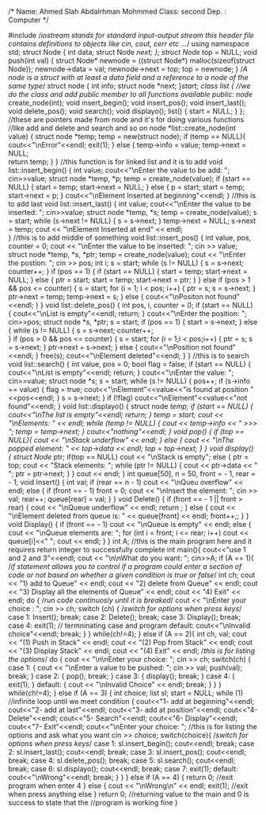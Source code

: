 /* Name: Ahmed Slah Abdalrhman Mohmmed 
  Class: second
  Dep. : Computer */

#include <iostream>
/*iostream stands for standard input-output stream this header file
   contains definitions to objects like cin, cout, cerr etc ...*/
using namespace std;
struct Node {
	int data;
	struct Node *next;
};
struct Node* top = NULL;
void push(int val) {
	struct Node* newnode = ((struct Node*) malloc(sizeof(struct Node));
	newnode->data = val;
	newnode->next = top;
	top = newnode;
}
/*A node is a struct with at least a data field and a reference to a node
 of the same type*/
struct node {
	int info;
	struct node *next;
	}*start;
	class list {
//we do the class and add public member to all functions available
		public:
			node* create_node(int);
			void insert_begin();
			void insert_pos();
			void insert_last(); 
			void delete_pos();
			void search();
			void displayo();
			list() {
				start = NULL;
			}
	};
//these are pointers made from node and it's for doing various functions
//like add and delete and search and so on
node *list::create_node(int value)
		{
		struct node *temp;
		temp = new(struct node);
		if (temp == NULL){
			cout<<"\nError"<<endl;
			exit(1);
		}
		else {
			temp->info = value;
			temp->next = NULL;     
			return temp;
		}
		}
//this function is for linked list and it is to add
void list::insert_begin()
		{
			int value;
			cout<<"\nEnter the value to be add: ";
			cin>>value;
			struct node *temp, *p;
			temp = create_node(value);
			if (start == NULL) {
				start = temp;
				start->next = NULL;
			}
			else
			{
				p = start;
				start = temp;
				start->next = p;
			}
			cout<<"\nElement Inserted at beginning"<<endl;
		}
//this is to add last
void list::insert_last()
		{
			int value;
			cout<<"\nEnter the value to be inserted: ";
			cin>>value;
			struct node *temp, *s;
			temp = create_node(value);
			s = start;
			while (s->next != NULL)
			{
				s = s->next;
			}
			temp->next = NULL;
			s->next = temp;
			cout << "\nElement Inserted at end" << endl;  
		}
//this is to add middle of something
void list::insert_pos()
		{
			int value, pos, counter = 0; 
			cout << "\nEnter the value to be inserted: ";
			cin >> value;
			struct node *temp, *s, *ptr;
			temp = create_node(value);
			cout << "\nEnter the postion: ";
			cin >> pos;
			int i;
			s = start;
			while (s != NULL)
			{
				s = s->next;
				counter++;
			}
			if (pos == 1) {
				if (start == NULL) {
					start = temp;
					start->next = NULL;
				}
				else {
					ptr = start;
					start = temp;
					start->next = ptr;
				}
			}
			else if (pos > 1  && pos <= counter) {
				s = start;
				for (i = 1; i < pos; i++) {
					ptr = s;
					s = s->next;
				}
				ptr->next = temp;
				temp->next = s;
			}
			else {
				cout<<"\nPositon not found"<<endl;
			}
		}
void list::delete_pos() {
			int pos, i, counter = 0;
			if (start == NULL) {
				cout<<"\nList is empty"<<endl;
				return;
			}
			cout<<"\nEnter the position: ";
			cin>>pos;
			struct node *s, *ptr;
			s = start;
			if (pos == 1) {
				start = s->next;
			}
			else {
				while (s != NULL) {
					s = s->next;
					counter++;  
				}
				if (pos > 0 && pos <= counter) {
					s = start;
					for (i = 1;i < pos;i++) {
						ptr = s;
						s = s->next;
					}
					ptr->next = s->next;
				}
				else {
					cout<<"\nPosition not found"<<endl;
				}
				free(s);
				cout<<"\nElement deleted"<<endl;
			}
		}
//this is to search
void list::search() {
	int value, pos = 0;
	bool flag = false;
	if (start == NULL) {
		cout<<"\nList is empty"<<endl;
		return;
	}
	cout<<"\nEnter the value: ";
	cin>>value;
	struct node *s;
	s = start;
	while (s != NULL) {
		pos++;
		if (s->info == value) {
			flag = true;
			cout<<"\nElement"<<value<<"is found at position "<<pos<<endl;
		}
		s = s->next;
	}
	if (!flag)
	cout<<"\nElement"<<value<<"not found"<<endl;
}
void list::displayo() {
	struct node *temp;
	if (start == NULL) {
		cout<<"\nThe list is empty"<<endl;
		return;
	}
	temp = start;
		cout << "\nElements: " << endl;
		while (temp != NULL) {
			cout << temp->info << "  >>>  ";
			temp = temp->next;
		}
	cout<<"nothing"<<endl;
}
void pop() {
	if (top == NULL){
		cout << "\nStack underflow" << endl;
	}
	else {
		cout << "\nThe popped element: " << top->data << endl;
		top = top->next;
	}
}
void display() {
	struct Node* ptr;
	if(top == NULL)
	cout << "\nStack is empty";
	else {
		ptr = top;
		cout << "Stack elements: ";
		while (ptr != NULL) {
			cout << ptr->data << " ";
			ptr = ptr->next;
		}
	}
	cout << endl;
}
int queue[50], n = 50, front = - 1, rear = - 1;
void Insert() {
	int val;
	if (rear == n - 1)
	cout << "\nQueu overflow" << endl;
	else {
		if (front == - 1)
		front = 0;
		cout << "\nInsert the element: ";
		cin >> val;
		rear++;
		queue[rear] = val;
	}
}
void Delete() {
	if (front == - 1 || front > rear) {
		cout << "\nQueue underflow" << endl;
		return ;
	} else {
		cout << "\nElement deleted from queue is: " << queue[front] << endl;
		front++;;
	}
}
void Display() {
	if (front == - 1)
	cout << "\nQueue is empty" << endl;
	else {
	cout << "\nQueue elements are: ";
	for (int i = front; i <= rear; i++)
	cout << queue[i]<<" ";
		cout << endl;
}
}
int A;
//this is the main program here and it requires return integer to successfully complete
int main(){
	cout<<"use 1 and 2 and 3"<<endl;
	cout << "\n\nWhat do you want: ";
	cin>>A;
	if (A == 1){
/*if statement allows you to control if a program could enter a section
 of code or not based on whether a given condition is true or false*/
		int ch;
		cout << "1) add to Queue" << endl;
		cout << "2) delete from Queue" << endl;
		cout << "3) Display all the elements of Queue" << endl;
		cout << "4) Exit" << endl;
		do {
/*run code continuosly until it is breaked*/
			cout << "\nEnter your choice : ";
			cin >> ch;
			switch (ch) {
/*switch for options when press keys*/
				case 1: Insert();
					break;
				case 2: Delete();
					break;
				case 3: Display();
					break;
				case 4:
					exit(1);
// termninating case and program
				default:
					cout<<"\nInvalid choice"<<endl;
					break;
			}
	} while(ch!=4);
	}
	else if (A == 2){
		int ch, val;
		cout << "(1) Push in Stack" << endl;
		cout << "(2) Pop from Stack" << endl;
		cout << "(3) Display Stack" << endl;
		cout << "(4) Exit" << endl;
/*this is for listing the options*/
		do {
			cout << "\n\nEnter your choice: ";
			cin >> ch;
			switch(ch) {
				case 1: {
					cout << "\nEnter a value to be pushed: ";
					cin >> val;
					push(val);
					break;
				}
				case 2: {
					pop();
					break;
				}
				case 3: {
					display();
					break;
				}
				case 4: {
					exit(1);
				}
				default: {
					cout << "\nInvalid Choice" << endl;
					break;
				}
			}
		} while(ch!=4);
	}
	else if (A == 3) {
		int choice;
		list sl;
			start = NULL;
			while (1)
//infinite loop until we meet condition
			{
				cout<<"1- add at beginning"<<endl;
				cout<<"2- add at last"<<endl;
				cout<<"3- add at position"<<endl;
				cout<<"4- Delete"<<endl;
				cout<<"5- Search"<<endl;
				cout<<"6- Display"<<endl;
				cout<<"7- Exit"<<endl;
				cout<<"\nEnter your choice: ";
//this is for listing the options and ask what you want
				cin >> choice;
				switch(choice){
/*switch for options when press keys*/
				case 1:
					sl.insert_begin();
					cout<<endl;
					break;
				case 2:
					sl.insert_last();
					cout<<endl;
					break;
				case 3:
					sl.insert_pos();
					cout<<endl;
					break;
				case 4:
					sl.delete_pos();
					break;
				case 5:
					sl.search();
					cout<<endl;
					break;
				case 6:
					sl.displayo();
					cout<<endl;
					break;
				case 7:
					exit(1);
				default:
					cout<<"\nWrong"<<endl;
					break;
				}
			}
	}
	else if (A == 4) {
		return 0;
//exit program when enter 4
	}
	else {
		cout << "\nWrong\n" << endl;
		exit(1);
//exit when press anything else
	}
	return 0;
//returning value to the main and 0 is success to state that the
//program is working fine
}
